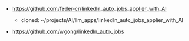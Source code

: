 
- https://github.com/feder-cr/linkedIn_auto_jobs_applier_with_AI

    - cloned: ~/projects/AI/llm_apps/linkedIn_auto_jobs_applier_with_AI

- https://github.com/wgong/linkedIn_auto_jobs